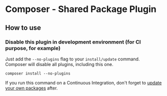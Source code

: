 # Composer - Shared Package Plugin

## How to use

### Disable this plugin in development environment (for CI purpose, for example)

Just add the `--no-plugins` flag to your `install/update` command.  
Composer will disable all plugins, including this one.

`composer install --no-plugins`

If you run this command on a Continuous Integration, don't forget to [update your own packages](./update-only-your-own-packages.md) after.
